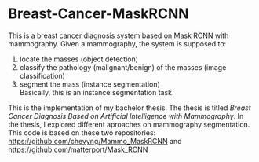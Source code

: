 # Breast-Cancer-MaskRCNN
This is a breast cancer diagnosis system based on Mask RCNN with mammography. 
Given a mammography, the system is supposed to:
1. locate the masses (object detection)
2. classify the pathology (malignant/benign) of the masses (image classification)
3. segment the mass (instance segmentation)   
Basically, this is an instance segmentation task.   

This is the implementation of my bachelor thesis. The thesis is titled *Breast Cancer Diagnosis Based on Artificial Intelligence with Mammography*.
In the thesis, I explored different aproaches on mammography segmentation. 
This code is based on these two repositories: https://github.com/chevyng/Mammo_MaskRCNN and https://github.com/matterport/Mask_RCNN
